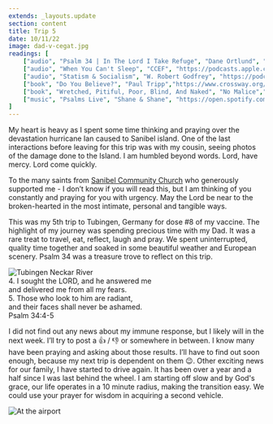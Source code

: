 ```yaml
---
extends: _layouts.update
section: content
title: Trip 5
date: 10/11/22
image: dad-v-cegat.jpg
readings: [
    ["audio", "Psalm 34 | In The Lord I Take Refuge", "Dane Ortlund", "https://podcasts.apple.com/us/podcast/in-the-lord-i-take-refuge-daily-devotions-through/id1583833503?i=1000539250829"],
    ["audio", "When You Can't Sleep", "CCEF", "https://podcasts.apple.com/us/podcast/ccef-podcast-where-life-scripture-meet/id1196426810?i=1000581249758"],
    ["audio", "Statism & Socialism", "W. Robert Godfrey", "https://podcasts.apple.com/us/podcast/renewing-your-mind-with-r-c-sproul/id110916650?i=1000578906787"],
    ["book", "Do You Believe?", "Paul Tripp","https://www.crossway.org/books/do-you-believe-hcj/"],
    ["book", "Wretched, Pitiful, Poor, Blind, And Naked", "No Malice","https://www.amazon.com/Wretched-Pitiful-Poor-Blind-Naked-ebook/dp/B004SIQSVU"],
    ["music", "Psalms Live", "Shane & Shane", "https://open.spotify.com/album/3UzKQzSKz9lo1rGBDm7iFv?si=I9EgBm9dSZOQIhELU9jSWQ"],
]
---
```


My heart is heavy as I spent some time thinking and praying over the devastation hurricane Ian caused to Sanibel island. One of the last interactions before leaving for this trip was with my cousin, seeing photos of the damage done to the Island. I am humbled beyond words. Lord, have mercy. Lord come quickly. 

To the many saints from <a href="https://sanibelchurch.com" class="text-yellow-500">Sanibel Community Church</a> who generously supported me - I don’t know if you will read this, but I am thinking of you constantly and praying for you with urgency. May the Lord be near to the broken-hearted in the most intimate, personal and tangible ways. 

This was my 5th trip to Tubingen, Germany for dose #8 of my vaccine. The highlight of my journey was spending precious time with my Dad. It was a rare treat to travel, eat, reflect, laugh and pray. We spent uninterrupted, quality time together and soaked in some beautiful weather and European scenery. Psalm 34 was a treasure trove to reflect on this trip.

<img alt="Tubingen Neckar River" src="/assets/images/dad-cone-cup.jpg" />


<x-blockquote class="font-mono">
    <div><span class="text-sm font-semibold">4.</span> I sought the LORD, and he answered me</div>
    <div class="ml-6">and delivered me from all my fears.</div>
    <div class="mt-4"><span class="text-sm font-semibold">5.</span> Those who look to him are radiant,</div>
    <div class="ml-6">and their faces shall never be ashamed.</div>
    <div class="mt-4">Psalm 34:4-5</div>
</x-blockquote>

I did not find out any news about my immune response, but I likely will in the next week. I’ll try to post a 👍 / 👎 or somewhere in between. I know many have been praying and asking about those results. I’ll have to find out soon enough, because my next trip is dependent on them 😉. Other exciting news for our family, I have started to drive again. It has been over a year and a half since I was last behind the wheel. I am starting off slow and by God's grace, our life operates in a 10 minute radius, making the transition easy. We could use your prayer for wisdom in acquiring a second vehicle.

<img alt="At the airport" src="/assets/images/tubes-mountains.jpg" />
